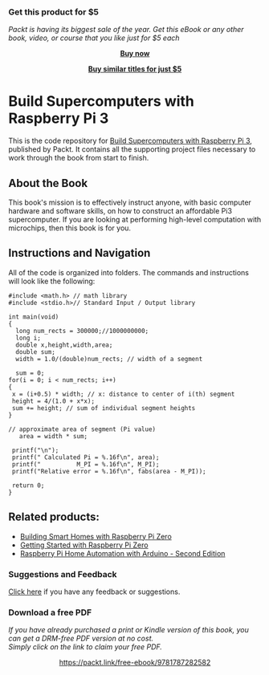 
### Get this product for $5

<i>Packt is having its biggest sale of the year. Get this eBook or any other book, video, or course that you like just for $5 each</i>


<b><p align='center'>[Buy now](https://packt.link/9781787282582)</p></b>


<b><p align='center'>[Buy similar titles for just $5](https://subscription.packtpub.com/search)</p></b>


# Build Supercomputers with Raspberry Pi 3
This is the code repository for [Build Supercomputers with Raspberry Pi 3](https://www.packtpub.com/hardware-and-creative/build-supercomputers-raspberry-pi-3?utm_source=github&utm_medium=repository&utm_content=978-1-78728-258-2), published by Packt. It contains all the supporting project files necessary to work through the book from start to finish.

## About the Book
This book's mission is to effectively instruct anyone, with basic computer hardware and software skills, on how to construct an affordable Pi3 supercomputer. If you are looking at performing high-level computation with microchips, then this book is for you.

## Instructions and Navigation
All of the code is organized into folders. The commands and instructions will look like the following:

    #include <math.h> // math library
    #include <stdio.h>// Standard Input / Output library

    int main(void)
    {
      long num_rects = 300000;//1000000000;
      long i;
      double x,height,width,area;
      double sum;
      width = 1.0/(double)num_rects; // width of a segment
    
      sum = 0;
    for(i = 0; i < num_rects; i++)
    {
     x = (i+0.5) * width; // x: distance to center of i(th) segment
     height = 4/(1.0 + x*x);
     sum += height; // sum of individual segment heights
    }

    // approximate area of segment (Pi value) 
       area = width * sum;

     printf("\n");
     printf(" Calculated Pi = %.16f\n", area);
     printf("          M_PI = %.16f\n", M_PI);
     printf("Relative error = %.16f\n", fabs(area - M_PI));

     return 0;
    }



## Related products:
* [Building Smart Homes with Raspberry Pi Zero](https://www.packtpub.com/hardware-and-creative/building-smart-homes-raspberry-pi-zero?utm_source=github&utm_medium=repository&utm_content=9781786466952)
* [Getting Started with Raspberry Pi Zero](https://www.packtpub.com/hardware-and-creative/getting-started-raspberry-pi-zero?utm_source=github&utm_medium=repository&utm_content=9781786469465)
* [Raspberry Pi Home Automation with Arduino - Second Edition](https://www.packtpub.com/hardware-and-creative/raspberry-pi-home-automation-arduino-second-edition?utm_source=github&utm_medium=repository&utm_content=9781784399207)

### Suggestions and Feedback
[Click here](https://docs.google.com/forms/d/e/1FAIpQLSe5qwunkGf6PUvzPirPDtuy1Du5Rlzew23UBp2S-P3wB-GcwQ/viewform) if you have any feedback or suggestions. 
### Download a free PDF

 <i>If you have already purchased a print or Kindle version of this book, you can get a DRM-free PDF version at no cost.<br>Simply click on the link to claim your free PDF.</i>
<p align="center"> <a href="https://packt.link/free-ebook/9781787282582">https://packt.link/free-ebook/9781787282582 </a> </p>